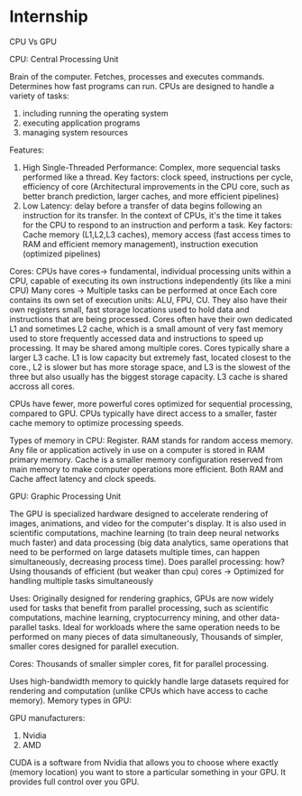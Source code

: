 # Internship

CPU Vs GPU

CPU: Central Processing Unit

Brain of the computer. Fetches, processes and executes commands. Determines how fast programs can run.
CPUs are designed to handle a variety of tasks:
1. including running the operating system
2. executing application programs
3. managing system resources

Features:
1. High Single-Threaded Performance: Complex, more sequencial tasks performed like a thread. Key factors: clock speed, instructions per cycle, efficiency of core (Architectural improvements in the CPU core, such as better branch prediction, larger caches, and more efficient pipelines)
2. Low Latency: delay before a transfer of data begins following an instruction for its transfer. In the context of CPUs, it's the time it takes for the CPU to respond to an instruction and perform a task. Key factors: Cache memory (L1,L2,L3 caches), memory access (fast access times to RAM and efficient memory management), instruction execution (optimized pipelines)

Cores:
CPUs have cores-> fundamental, individual processing units within a CPU, capable of executing its own instructions independently (its like a mini CPU)
Many cores -> Multiple tasks can be performed at once
Each core contains its own set of execution units: ALU, FPU, CU. They also have their own registers small, fast storage locations used to hold data and instructions that are being processed. Cores often have their own dedicated L1 and sometimes L2 cache, which is a small amount of very fast memory used to store frequently accessed data and instructions to speed up processing. It may be shared among multiple cores. Cores typically share a larger L3 cache.
L1 is low capacity but extremely fast, located closest to the core., L2 is slower but has more storage space, and L3 is the slowest of the three but also usually has the biggest storage capacity. L3 cache is shared accross all cores.

CPUs have fewer, more powerful cores optimized for sequential processing, compared to GPU.
CPUs typically have direct access to a smaller, faster cache memory to optimize processing speeds.

Types of memory in CPU:
Register.
RAM stands for random access memory. Any file or application actively in use on a computer is stored in RAM primary memory. 
Cache is a smaller memory configuration reserved from main memory to make computer operations more efficient.
Both RAM and Cache affect latency and clock speeds.


GPU: Graphic Processing Unit

The GPU is specialized hardware designed to accelerate rendering of images, animations, and video for the computer's display. It is also used in scientific computations, machine learning (to train deep neural networks much faster) and data processing (big data analytics, same operations that need to be performed on large datasets multiple times, can happen simultaneously, decreasing process time).
Does parallel processing: how? Using thousands of efficient (but weaker than cpu) cores -> Optimized for handling multiple tasks simultaneously

Uses: Originally designed for rendering graphics, GPUs are now widely used for tasks that benefit from parallel processing, such as scientific computations, machine learning, cryptocurrency mining, and other data-parallel tasks.
Ideal for workloads where the same operation needs to be performed on many pieces of data simultaneously, Thousands of simpler, smaller cores designed for parallel execution.

Cores:
Thousands of smaller simpler cores, fit for parallel processing.

Uses high-bandwidth memory to quickly handle large datasets required for rendering and computation (unlike CPUs which have access to cache memory).
Memory types in GPU:



GPU manufacturers:
1. Nvidia
2. AMD

CUDA is a software from Nvidia that allows you to choose where exactly (memory location) you want to store a particular something in your GPU. It provides full control over you GPU.
